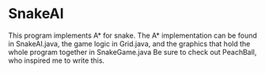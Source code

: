 # SnakeAI
This program implements A* for snake. The A* implementation can be found in SnakeAI.java, the game logic in Grid.java, and the graphics that hold the whole program together in SnakeGame.java
Be sure to check out PeachBall, who inspired me to write this.
